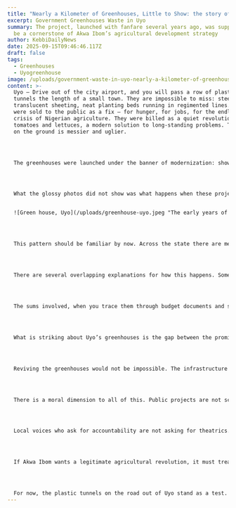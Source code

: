 ```yaml
---
title: "Nearly a Kilometer of Greenhouses, Little to Show: the story of Uyo"
excerpt: Government Greenhouses Waste in Uyo
summary: The project, launched with fanfare several years ago, was supposed to
  be a cornerstone of Akwa Ibom’s agricultural development strategy
author: KebbiDailyNews
date: 2025-09-15T09:46:46.117Z
draft: false
tags:
  - Greenhouses
  - Uyogreenhouse
image: /uploads/government-waste-in-uyo-nearly-a-kilometer-of-greenhouses-little-to-show.png
content: >-
  Uyo — Drive out of the city airport, and you will pass a row of plastic
  tunnels the length of a small town. They are impossible to miss: steel ribs,
  translucent sheeting, neat planting beds running in regimented lines. They
  were sold to the public as a fix — for hunger, for jobs, for the endless
  crisis of Nigerian agriculture. They were billed as a quiet revolution in
  tomatoes and lettuces, a modern solution to long-standing problems. The truth
  on the ground is messier and uglier.




  The greenhouses were launched under the banner of modernization: showpiece projects meant to prove that the state government could do more than build roads and monuments to itself. Press releases and local blogs described tomato plantations on the Ibom International Airport road and promised greenhouse clusters across the state, part of a broader plan to seed each local government area with controlled-environment farms and youth employment schemes. The images were irresistible — neat rows of fruiting vines, smiling young farmers in white caps, the governor cutting ribbons. You could see the narrative forming: efficiency, productivity, the state stepping in to rescue the countryside.




  What the glossy photos did not show was what happens when these projects leave the cameras and the speeches. Several of the greenhouse sites that were heralded as the future of Akwa Ibom agriculture sit largely idle. Where agricultural production was promised, there is sporadic activity at best; where private-sector partnerships were touted, there is little evidence of sustained operation. Local reports and community footage indicate that some facilities fall into periods of disuse, weeds colonizing the edges of painstakingly built beds while taxpayers keep paying. Those who live nearby — smallholder farmers and market traders — complain that the project’s benefits never trickled down to the people who needed them most. 


  ![Green house, Uyo](/uploads/greenhouse-uyo.jpeg "The early years of Greenhouse, Uyo")




  This pattern should be familiar by now. Across the state there are megaprojects that cost millions and yield little. Legislators have publicly fretted about an abandoned science park into which billions were poured, projects that were supposed to transform technology and industry but instead became monuments to mismanagement. The science park is not the greenhouses, but it fits the same pattern: big numbers, bigger promises, and then the long silence. When an administration can quickly summon funds and fanfare for a headline project, it should also — one would think — be able to show audits, usage figures, and sustainability plans. Too often, those numbers are either absent or opaque. 




  There are several overlapping explanations for how this happens. Sometimes the problem is simple incompetence: a project is conceived without a realistic operating plan, or without the training and support that will let local farmers turn machinery into livelihoods. Sometimes private partners fail to show up after the state has built the scaffolding. Sometimes, maintenance budgets are never allocated. And sometimes, not infrequently, projects are designed as political theater: a way to show progress to a TV audience without the messy work of seeing a program through for years. The greenhouses are small enough to touch this entire catalogue of failure. They are also large enough to matter.




  The sums involved, when you trace them through budget documents and supplementary spending lists, are not trivial. The state has, in recent years, shifted significant chunks of money into agricultural line items and special initiatives that promise food sufficiency and youth employment. That is reasonable — investment in agriculture should be a public priority — but reasonable investment requires follow-through. Money for capital projects without money for personnel, technical support, market linkages, and maintenance is not investment; it is theater. The public deserves to know how much was spent, who maintains the facilities, who benefits from the harvests, and whether the promised supply chains — to processing plants, to markets, to export desks — actually exist. 




  What is striking about Uyo’s greenhouses is the gap between the promise and the payoff. In public statements, the project’s custodians speak of raw tomato supply for value-chain factories and youth programs that will reduce urban unemployment. On the ground, the factories and the marketed jobs are either delayed or wholly absent. The result is not just wasted money; it is a profound erosion of public trust. When every ribbon-cutting becomes an occasion for photographs rather than the start of measurable change, citizens learn to read the press releases the way they read campaign flyers — as temporary illusions. And illusions, ultimately, are more corrosive than honest failure.




  Reviving the greenhouses would not be impossible. The infrastructure exists. With transparent accounting, an honest audit, an infusion of managerial capacity, and real partnerships with private processors and market operators, these projects could deliver produce and livelihoods. The question is whether there is the political will to do that work: the messy, unphotogenic labor of long-term operation, training, and market development. If the answer is yes, then the greenhouses will be a success. If the answer is no, they will remain another chapter in a familiar story.




  There is a moral dimension to all of this. Public projects are not sculptures; they are obligations. When leaders present agriculture as a solved problem because they have erected structures, while failing to ensure the conditions for production, they have done something worse than waste money. They have misled people who depend on government promises. In a country where food inflation bites, where a bag of rice or a crate of tomatoes can determine whether a household eats that week, such misdirection is not merely bureaucratic failure — it is a form of neglect.




  Local voices who ask for accountability are not asking for theatrics. They want audits and results: a line-item accounting of expenditure, a log of produced output, names attached to managers and maintenance contracts, and a timetable for when these greenhouses will supply the markets they were promised to serve. They want training programs that produce skilled operators, not one-off ceremonies. They want to know whether the governor’s office intends to convert these tunnels into productive farms or prefers to keep them as a background for speeches.




  If Akwa Ibom wants a legitimate agricultural revolution, it must treat this as an operational problem, not a PR one. That means transparent budgets, community engagement, and institutional continuity. It means countersigning the press photos with performance indicators that are updated, verifiable, and public. The alternative is that these greenhouses join the long list of projects that glow briefly on inauguration day and then darken in the years that follow.




  For now, the plastic tunnels on the road out of Uyo stand as a test. They test whether the state’s officials will accept scrutiny; whether they will publish the books and answer the questions; whether they will turn the infrastructure into a pipeline of food and work, rather than another expensive but empty promise. The people living around those tunnels know what is at stake: their plates, their incomes, and the little faith they still have in government. The rest of us ought to care, too. Public money, once spent, must produce public benefit. Anything less is not just waste — it is a political choice.
---
```

